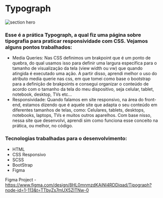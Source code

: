 # Typograph
![section hero](https://github.com/user-attachments/assets/9d58e921-bcda-4c52-a2d6-6830a5e1873a)
### Esse é a prática Typograph, a qual fiz uma página sobre tipografia para praticar responsividade com CSS. Vejamos alguns pontos trabalhados:
- Media Queries: Nas CSS definimos um brakpoint que é um ponto de quebra, do qual usamos isso para definir uma largura específica para o tamanho de visualização da tela (view width ou vw)
  que quando atingida é executado uma ação. A partir disso, aprendi melhor o uso do atributo media querie nas css, em que tomei como base o bootstrap para a definição de brakpoints e
  consegui organizar o conteúdo de acordo com o tamanho da tela do meu dispositivo, seja celular, tablet, notebook, desktop, TVs etc...
- Responsividade: Quando falamos em site responsivo, na área do front-end, estamos dizendo que é aquele site que adapta o seu conteúdo em diferentes tamanhos de telas, como:
  Celulares, tablets, desktops, notebooks, laptops, TVs e muitos outros aparelhos. Com base nisso, nessa site que desenvolvi, aprendi sim como funciona esse conceito na prática, ou melhor,
  no código.
### Tecnologias trabalhadas para o desenvolvimento:
- HTML
- CSS Responsivo
- SCSS
- BootStrap
- Figma

Figma Project - https://www.figma.com/design/8HL0mnmzdKAiNl4RDDiqad/Tipograph?node-id=1-113&t=TTbyZs7mUX5ZITNw-0


